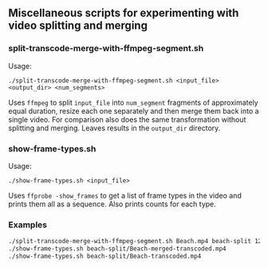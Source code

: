 ## Miscellaneous scripts for experimenting with video splitting and merging

### split-transcode-merge-with-ffmpeg-segment.sh
Usage:
```
./split-transcode-merge-with-ffmpeg-segment.sh <input_file> <output_dir> <num_segments>
```

Uses `ffmpeg` to split `input_file` into `num_segment` fragments of approximately equal duration, resize each one separately and then merge them back into a single video.
For comparison also does the same transformation without splitting and merging.
Leaves results in the `output_dir` directory.

### show-frame-types.sh
Usage:
```
./show-frame-types.sh <input_file>
```

Uses `ffprobe -show_frames` to get a list of frame types in the video and prints them all as a sequence.
Also prints counts for each type.

### Examples
``` bash
./split-transcode-merge-with-ffmpeg-segment.sh Beach.mp4 beach-split 12
./show-frame-types.sh beach-split/Beach-merged-transcoded.mp4
./show-frame-types.sh beach-split/Beach-transcoded.mp4
```
